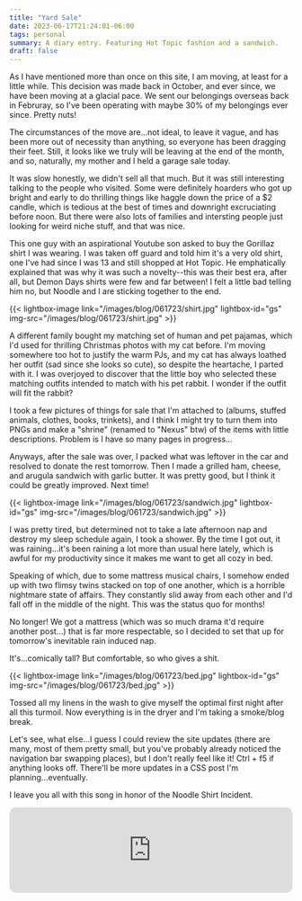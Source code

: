 ```yaml
---
title: "Yard Sale"
date: 2023-06-17T21:24:01-06:00
tags: personal
summary: A diary entry. Featuring Hot Topic fashion and a sandwich.
draft: false
---
```


As I have mentioned more than once on this site, I am moving, at least for a little while. This decision was made back in October, and ever since, we have been moving at a glacial pace. We sent our belongings overseas back in Februray, so I've been operating with maybe 30% of my belongings ever since. Pretty nuts!

The circumstances of the move are...not ideal, to leave it vague, and has been more out of necessity than anything, so everyone has been dragging their feet. Still, it looks like we truly will be leaving at the end of the month, and so, naturally, my mother and I held a garage sale today. 

It was slow honestly, we didn't sell all that much. But it was still interesting talking to the people who visited. Some were definitely hoarders who got up bright and early to do thrilling things like haggle down the price of a $2 candle, which is tedious at the best of times and downright excruciating before noon. But there were also lots of families and intersting people just looking for weird niche stuff, and that was nice.

This one guy with an aspirational Youtube son asked to buy the Gorillaz shirt I was wearing. I was taken off guard and told him it's a very old shirt, one I've had since I was 13 and still shopped at Hot Topic. He emphatically explained that was why it was such a novelty--this was their best era, after all, but Demon Days shirts were few and far between! I felt a little bad telling him no, but Noodle and I are sticking together to the end.

{{< lightbox-image link="/images/blog/061723/shirt.jpg" lightbox-id="gs" img-src="/images/blog/061723/shirt.jpg" >}}

A different family bought my matching set of human and pet pajamas, which I'd used for thrilling Christmas photos with my cat before. I'm moving somewhere too hot to justify the warm PJs, and my cat has always loathed her outfit (sad since she looks so cute), so despite the heartache, I parted with it. I was overjoyed to discover that the little boy who selected these matching outfits intended to match with his pet rabbit. I wonder if the outfit will fit the rabbit?

I took a few pictures of things for sale that I'm attached to (albums, stuffed animals, clothes, books, trinkets), and I think I might try to turn them into PNGs and make a "shrine" (renamed to "Nexus" btw) of the items with little descriptions. Problem is I have so many pages in progress...

Anyways, after the sale was over, I packed what was leftover in the car and resolved to donate the rest tomorrow. Then I made a grilled ham, cheese, and arugula sandwich with garlic butter. It was pretty good, but I think it could be greatly improved. Next time!

{{< lightbox-image link="/images/blog/061723/sandwich.jpg" lightbox-id="gs" img-src="/images/blog/061723/sandwich.jpg" >}}

I was pretty tired, but determined not to take a late afternoon nap and destroy my sleep schedule again, I took a shower. By the time I got out, it was raining...it's been raining a lot more than usual here lately, which is awful for my productivity since it makes me want to get all cozy in bed. 

Speaking of which, due to some mattress musical chairs, I somehow ended up with two flimsy twins stacked on top of one another, which is a horrible nightmare state of affairs. They constantly slid away from each other and I'd fall off in the middle of the night. This was the status quo for months!

No longer! We got a mattress (which was so much drama it'd require another post...) that is far more respectable, so I decided to set that up for tomorrow's inevitable rain induced nap.

It's...comically tall? But comfortable, so who gives a shit. 

{{< lightbox-image link="/images/blog/061723/bed.jpg" lightbox-id="gs" img-src="/images/blog/061723/bed.jpg" >}}

Tossed all my linens in the wash to give myself the optimal first night after all this turmoil. Now everything is in the dryer and I'm taking a smoke/blog break. 

Let's see, what else...I guess I could review the site updates (there are many, most of them pretty small, but you've probably already noticed the navigation bar swapping places), but I don't really feel like it! Ctrl + f5 if anything looks off. There'll be more updates in a CSS post I'm planning...eventually. 

I leave you all with this song in honor of the Noodle Shirt Incident. 

<iframe style="border-radius:12px" src="https://open.spotify.com/embed/track/4Hff1IjRbLGeLgFgxvHflk?utm_source=generator&theme=0" width="100%" height="152" frameBorder="0" allowfullscreen="" allow="autoplay; clipboard-write; encrypted-media; fullscreen; picture-in-picture" loading="lazy"></iframe>